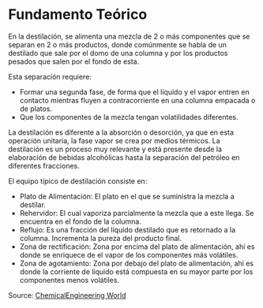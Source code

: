 # **Fundamento Teórico**

En la destilación, se alimenta una mezcla de 2 o más componentes que se separan en 2 o más productos, donde comúnmente se habla de un destilado que sale por el domo de una columna y por los productos pesados que salen por el fondo de esta. 

Esta separación requiere: 
* Formar una segunda fase, de forma que el líquido y el vapor entren en contacto mientras fluyen a contracorriente en una columna empacada o de platos.
* Que los componentes de la mezcla tengan volatilidades diferentes.

La destilación es diferente a la absorción o desorción, ya que en esta operación unitaria, la fase vapor se crea por medios térmicos. 
La destilación es un proceso muy relevante y está presente desde la elaboración de bebidas alcohólicas hasta la separación del petróleo en diferentes fracciones. 

El equipo típico de destilación consiste en: 
* Plato de Alimentación: El plato en el que se suministra la mezcla a destilar. 
* Rehervidor: El cual vaporiza parcialmente la mezcla que a este llega. Se encuentra en el fondo de la columna.
* Reflujo: Es una fracción del líquido destilado que es retornado a la columna. Incrementa la pureza del producto final.
* Zona de rectificación: Zona por encima del plato de alimentación, ahí es donde se enriquece de el vapor de los componentes más volátiles.
* Zona de agotamiento: Zona por debajo del plato de alimentación, ahí es donde la corriente de líquido está compuesta en su mayor parte por los componentes menos volátiles.

[](https://www.aiche.org/sites/default/files/images/cep/inline/2018-07-01-Feature/2018-07-01-Predict-Distillation-Tray-Efficiency/images/fig_01.png)

Source: [ChemicalEngineering World](https://chemicalengineeringworld.com/packed-column-versus-tray-column/#google_vignette)

